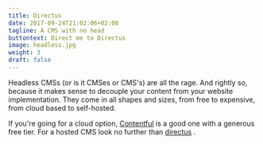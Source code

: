 ```yaml
---
title: Directus
date: 2017-09-24T21:02:06+02:00
tagline: A CMS with no head
buttontext: Direct me to Directus
image: headless.jpg
weight: 3
draft: false
---
```


Headless CMSs (or is it CMSes or CMS's) are all the rage. And rightly so, because it makes sense to decouple your content from your website implementation. They come in all shapes and sizes, from free to expensive, from cloud based to self-hosted.

If you're going for a cloud option, [Contentful](https://www.contentful.com) <i class="icon style1 fa-external-link"></i> is a good one with a generous free tier. For a hosted CMS look no further than [directus](https://getdirectus.com) <i class="icon style1 fa-external-link"></i>.